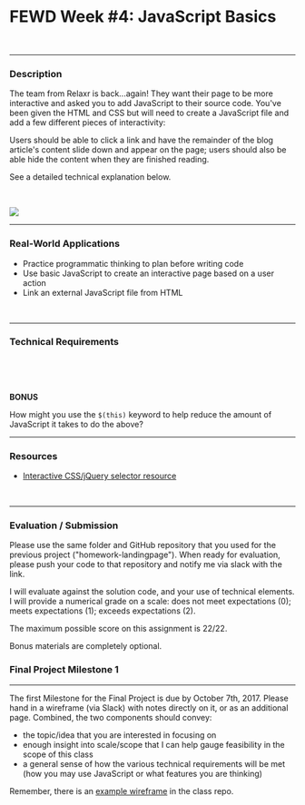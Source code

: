 # FEWD Week #4: JavaScript Basics

<br>

------

### Description

The team from Relaxr is back...again! They want their page to be more interactive and asked you to add JavaScript to their source code. You've been given the HTML and CSS but will need to create a JavaScript file and add a few different pieces of interactivity:  

Users should be able to click a link and have the remainder of the blog article's content slide down and appear on the page; users should also be able hide the content when they are finished reading. 

See a detailed technical explanation below.

<br>

![](example_solution.png)

------

### Real-World Applications

- Practice programmatic thinking to plan before writing code
- Use basic JavaScript to create an interactive page based on a user action
- Link an external JavaScript file from HTML

<br>

------

### Technical Requirements

<!-- - Prevent a page-refresh (when any of the "read more/read less" links are clicked) with the ```event.preventDefault()``` function -->

<!-- - Use the ```$.ready()``` handler to delay your code from executing until all DOM assets have been loaded -->

<!-- - Select the appropriate DOM elements with CSS selectors upon a user's click, using the ```$.click()``` handler -->

<!-- - If a user clicks "Read More" on the first blog post

  - Have the text in the ` <p>` tag with `id="first-read-more-text"` slide down using `.slideDown()` and display the "Read Less" link using `.show()` 
  - Hide the relevant "Read More" using `.hide()` -->

<!-- - If a user clicks "Read Less" on the first post:

  - Have the `<p>` with `id="first-read-more-text"` slide up using `.slideUp()` and hide the "Read Less" link using `.hide()`
  - Show the relevant "Read More" link using `.show()`
 -->
<!-- - If a user clicks "Read More" on the second blog post

  - Have the text in the `<p>` with `id="second-read-more-text"` slide down using `.slideDown()` and display "Read Less" link using `.show()`
  - Hide the relevant "Read More" link using `.hide()`

- If a user clicks "Read Less" on the second post:

  - Have the `<p>` with `id="second-read-more-text"` slide up using `.slideUp()` and hide the "Read Less" link using `.hide()`
  - Show the relevant  "Read More" link using `.show()` -->

  ​

<br>

**BONUS**

How might you use the `$(this)` keyword to help reduce the amount of JavaScript it takes to do the above? 

------

### Resources
- [Interactive CSS/jQuery selector resource ](https://www.w3schools.com/cssref/trysel.asp)

<br>

------

### Evaluation / Submission

Please use the same folder and GitHub repository that you used for the previous project ("homework-landingpage"). When ready for evaluation, please push your code to that repository and notify me via slack with the link. 

I will evaluate against the solution code, and your use of technical elements. I will provide a numerical grade on a scale: does not meet expectations (0); meets expectations (1); exceeds expectations (2).  

The maximum possible score on this assignment is 22/22. 

Bonus materials are completely optional.

### Final Project Milestone 1

------

The first Milestone for the Final Project is due by October 7th, 2017.  Please hand in a wireframe (via Slack) with notes directly on it, or as an additional page.  Combined, the two components should convey: 

- the topic/idea that you are interested in focusing on
- enough insight into scale/scope that I can help gauge feasibility in the scope of this class
- a general sense of how the various technical requirements will be met (how you may use JavaScript or what features you are thinking)

Remember, there is an [example wireframe](https://github.com/ga-students/FEWD_SM-31/tree/master/Final_Project/sample_wireframe) in the class repo.  

​

​
